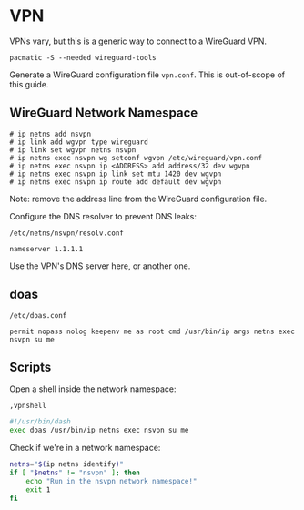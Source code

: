 # VPN

VPNs vary, but this is a generic way to connect to a WireGuard VPN.

`pacmatic -S --needed wireguard-tools`

Generate a WireGuard configuration file `vpn.conf`. This is out-of-scope of this guide.

## WireGuard Network Namespace

```
# ip netns add nsvpn
# ip link add wgvpn type wireguard
# ip link set wgvpn netns nsvpn
# ip netns exec nsvpn wg setconf wgvpn /etc/wireguard/vpn.conf
# ip netns exec nsvpn ip <ADDRESS> add address/32 dev wgvpn
# ip netns exec nsvpn ip link set mtu 1420 dev wgvpn
# ip netns exec nsvpn ip route add default dev wgvpn
```

Note: remove the address line from the WireGuard configuration file.

Configure the DNS resolver to prevent DNS leaks:

`/etc/netns/nsvpn/resolv.conf`

```
nameserver 1.1.1.1
```

Use the VPN's DNS server here, or another one.

## doas

`/etc/doas.conf`

```
permit nopass nolog keepenv me as root cmd /usr/bin/ip args netns exec nsvpn su me
```

## Scripts

Open a shell inside the network namespace:

`,vpnshell`

```sh
#!/usr/bin/dash
exec doas /usr/bin/ip netns exec nsvpn su me
```

Check if we're in a network namespace:

```sh
netns="$(ip netns identify)"
if [ "$netns" != "nsvpn" ]; then
    echo "Run in the nsvpn network namespace!"
    exit 1
fi
```
